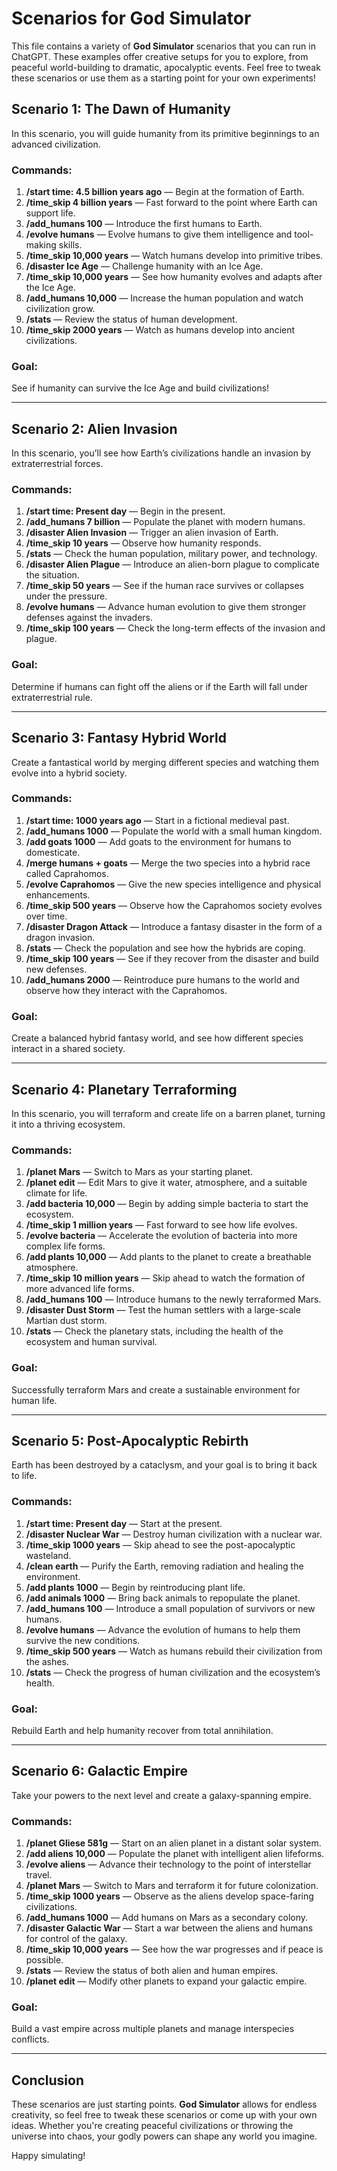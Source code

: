 # Scenarios for God Simulator

This file contains a variety of **God Simulator** scenarios that you can run in ChatGPT. These examples offer creative setups for you to explore, from peaceful world-building to dramatic, apocalyptic events. Feel free to tweak these scenarios or use them as a starting point for your own experiments!

## Scenario 1: The Dawn of Humanity
In this scenario, you will guide humanity from its primitive beginnings to an advanced civilization.

### Commands:
1. **/start time: 4.5 billion years ago** — Begin at the formation of Earth.
2. **/time_skip 4 billion years** — Fast forward to the point where Earth can support life.
3. **/add_humans 100** — Introduce the first humans to Earth.
4. **/evolve humans** — Evolve humans to give them intelligence and tool-making skills.
5. **/time_skip 10,000 years** — Watch humans develop into primitive tribes.
6. **/disaster Ice Age** — Challenge humanity with an Ice Age.
7. **/time_skip 10,000 years** — See how humanity evolves and adapts after the Ice Age.
8. **/add_humans 10,000** — Increase the human population and watch civilization grow.
9. **/stats** — Review the status of human development.
10. **/time_skip 2000 years** — Watch as humans develop into ancient civilizations.

### Goal:
See if humanity can survive the Ice Age and build civilizations!

---

## Scenario 2: Alien Invasion
In this scenario, you’ll see how Earth’s civilizations handle an invasion by extraterrestrial forces.

### Commands:
1. **/start time: Present day** — Begin in the present.
2. **/add_humans 7 billion** — Populate the planet with modern humans.
3. **/disaster Alien Invasion** — Trigger an alien invasion of Earth.
4. **/time_skip 10 years** — Observe how humanity responds.
5. **/stats** — Check the human population, military power, and technology.
6. **/disaster Alien Plague** — Introduce an alien-born plague to complicate the situation.
7. **/time_skip 50 years** — See if the human race survives or collapses under the pressure.
8. **/evolve humans** — Advance human evolution to give them stronger defenses against the invaders.
9. **/time_skip 100 years** — Check the long-term effects of the invasion and plague.

### Goal:
Determine if humans can fight off the aliens or if the Earth will fall under extraterrestrial rule.

---

## Scenario 3: Fantasy Hybrid World
Create a fantastical world by merging different species and watching them evolve into a hybrid society.

### Commands:
1. **/start time: 1000 years ago** — Start in a fictional medieval past.
2. **/add_humans 1000** — Populate the world with a small human kingdom.
3. **/add goats 1000** — Add goats to the environment for humans to domesticate.
4. **/merge humans + goats** — Merge the two species into a hybrid race called Caprahomos.
5. **/evolve Caprahomos** — Give the new species intelligence and physical enhancements.
6. **/time_skip 500 years** — Observe how the Caprahomos society evolves over time.
7. **/disaster Dragon Attack** — Introduce a fantasy disaster in the form of a dragon invasion.
8. **/stats** — Check the population and see how the hybrids are coping.
9. **/time_skip 100 years** — See if they recover from the disaster and build new defenses.
10. **/add_humans 2000** — Reintroduce pure humans to the world and observe how they interact with the Caprahomos.

### Goal:
Create a balanced hybrid fantasy world, and see how different species interact in a shared society.

---

## Scenario 4: Planetary Terraforming
In this scenario, you will terraform and create life on a barren planet, turning it into a thriving ecosystem.

### Commands:
1. **/planet Mars** — Switch to Mars as your starting planet.
2. **/planet edit** — Edit Mars to give it water, atmosphere, and a suitable climate for life.
3. **/add bacteria 10,000** — Begin by adding simple bacteria to start the ecosystem.
4. **/time_skip 1 million years** — Fast forward to see how life evolves.
5. **/evolve bacteria** — Accelerate the evolution of bacteria into more complex life forms.
6. **/add plants 10,000** — Add plants to the planet to create a breathable atmosphere.
7. **/time_skip 10 million years** — Skip ahead to watch the formation of more advanced life forms.
8. **/add_humans 100** — Introduce humans to the newly terraformed Mars.
9. **/disaster Dust Storm** — Test the human settlers with a large-scale Martian dust storm.
10. **/stats** — Check the planetary stats, including the health of the ecosystem and human survival.

### Goal:
Successfully terraform Mars and create a sustainable environment for human life.

---

## Scenario 5: Post-Apocalyptic Rebirth
Earth has been destroyed by a cataclysm, and your goal is to bring it back to life.

### Commands:
1. **/start time: Present day** — Start at the present.
2. **/disaster Nuclear War** — Destroy human civilization with a nuclear war.
3. **/time_skip 1000 years** — Skip ahead to see the post-apocalyptic wasteland.
4. **/clean earth** — Purify the Earth, removing radiation and healing the environment.
5. **/add plants 1000** — Begin by reintroducing plant life.
6. **/add animals 1000** — Bring back animals to repopulate the planet.
7. **/add_humans 100** — Introduce a small population of survivors or new humans.
8. **/evolve humans** — Advance the evolution of humans to help them survive the new conditions.
9. **/time_skip 500 years** — Watch as humans rebuild their civilization from the ashes.
10. **/stats** — Check the progress of human civilization and the ecosystem’s health.

### Goal:
Rebuild Earth and help humanity recover from total annihilation.

---

## Scenario 6: Galactic Empire
Take your powers to the next level and create a galaxy-spanning empire.

### Commands:
1. **/planet Gliese 581g** — Start on an alien planet in a distant solar system.
2. **/add aliens 10,000** — Populate the planet with intelligent alien lifeforms.
3. **/evolve aliens** — Advance their technology to the point of interstellar travel.
4. **/planet Mars** — Switch to Mars and terraform it for future colonization.
5. **/time_skip 1000 years** — Observe as the aliens develop space-faring civilizations.
6. **/add_humans 1000** — Add humans on Mars as a secondary colony.
7. **/disaster Galactic War** — Start a war between the aliens and humans for control of the galaxy.
8. **/time_skip 10,000 years** — See how the war progresses and if peace is possible.
9. **/stats** — Review the status of both alien and human empires.
10. **/planet edit** — Modify other planets to expand your galactic empire.

### Goal:
Build a vast empire across multiple planets and manage interspecies conflicts.

---

## Conclusion

These scenarios are just starting points. **God Simulator** allows for endless creativity, so feel free to tweak these scenarios or come up with your own ideas. Whether you're creating peaceful civilizations or throwing the universe into chaos, your godly powers can shape any world you imagine.

Happy simulating!

